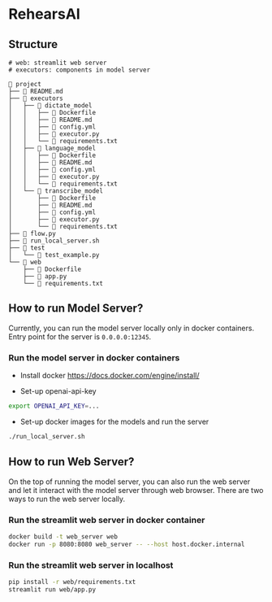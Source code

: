 # RehearsAI

## Structure
```
# web: streamlit web server
# executors: components in model server

🌳 project
├── 📄 README.md
├── 📁 executors
│   ├── 📁 dictate_model
│   │   ├── 📄 Dockerfile
│   │   ├── 📄 README.md
│   │   ├── 📄 config.yml
│   │   ├── 📄 executor.py
│   │   └── 📄 requirements.txt
│   ├── 📁 language_model
│   │   ├── 📄 Dockerfile
│   │   ├── 📄 README.md
│   │   ├── 📄 config.yml
│   │   ├── 📄 executor.py
│   │   └── 📄 requirements.txt
│   └── 📁 transcribe_model
│       ├── 📄 Dockerfile
│       ├── 📄 README.md
│       ├── 📄 config.yml
│       ├── 📄 executor.py
│       └── 📄 requirements.txt
├── 📄 flow.py
├── 📄 run_local_server.sh
├── 📁 test
│   └── 📄 test_example.py
└── 📁 web
    ├── 📄 Dockerfile
    ├── 📄 app.py
    └── 📄 requirements.txt
```

## How to run Model Server?
Currently, you can run the model server locally only in docker containers.
Entry point for the server is `0.0.0.0:12345`.

### Run the model server in docker containers

- Install docker
https://docs.docker.com/engine/install/

- Set-up openai-api-key
```bash
export OPENAI_API_KEY=...
```

- Set-up docker images for the models and run the server
```bash
./run_local_server.sh
```

## How to run Web Server?
On the top of running the model server, you can also run the web server and let it interact with the model server through web browser. There are two ways to run the web server locally.

### Run the streamlit web server in docker container
```bash
docker build -t web_server web
docker run -p 8080:8080 web_server -- --host host.docker.internal
```

### Run the streamlit web server in localhost
```bash
pip install -r web/requirements.txt
streamlit run web/app.py
```
